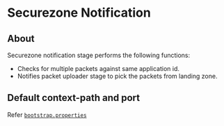 # Securezone Notification

## About
Securezone notification stage performs the following functions:
* Checks for multiple packets against same application id.
* Notifies packet uploader stage to pick the packets from landing zone.

## Default context-path and port
Refer [`bootstrap.properties`](src/main/resources/bootstrap.properties)

